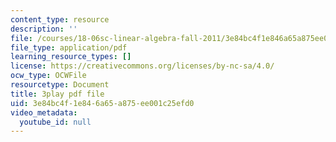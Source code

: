 ```yaml
---
content_type: resource
description: ''
file: /courses/18-06sc-linear-algebra-fall-2011/3e84bc4f1e846a65a875ee001c25efd0_0h43aV4aH7I.pdf
file_type: application/pdf
learning_resource_types: []
license: https://creativecommons.org/licenses/by-nc-sa/4.0/
ocw_type: OCWFile
resourcetype: Document
title: 3play pdf file
uid: 3e84bc4f-1e84-6a65-a875-ee001c25efd0
video_metadata:
  youtube_id: null
---
```

